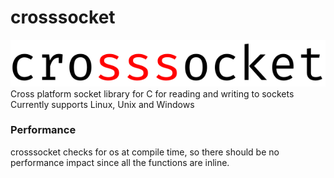 # crosssocket
![crosssocket logo](crosssocket.png?raw=true "crosssocket")  
Cross platform socket library for C for reading and writing to sockets  
Currently supports Linux, Unix and Windows

### Performance
crosssocket checks for os at compile time, so there should be no performance impact since all the functions are inline.